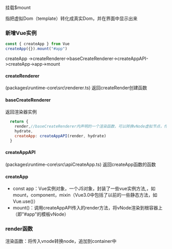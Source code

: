 挂载$mount

指把虚拟Dom（template）转化成真实Dom，并在界面中显示出来


### 新增Vue实例
```js
const { createApp } from Vue
createApp({}).mount("#app")
```
createApp
->createRenderer->baseCreateRenderer->createAppAPI->createApp->app->mount

#### createRenderer
(packages\runtime-core\src\renderer.ts)
返回createRender创建函数
#### baseCreateRenderer
返回渲染器实例
```js
  return {
    render,//baseCreateRenderer内声明的一个渲染函数，可以转换vNode虚拟节点，作为createApp参数
    hydrate,
    createApp: createAppAPI(render, hydrate)
  }
```
#### createAppAPI
(packages\runtime-core\src\apiCreateApp.ts)
返回createApp函数的函数
#### createApp
- const app：Vue实例对象，一个JS对象，封装了一些vue实例方法,，如mount，component，mixin（Vue3.0中包括了以前的一些静态方法，如Vue.use()）
- mount()：调用createAppAPI传入的render方法，将vNode渲染到根容器上（即"#app"的模板vNode）

### render函数
渲染函数：将传入vnode转换node，追加到container中
